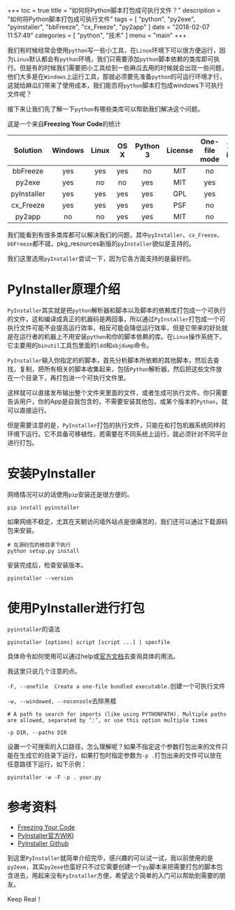 +++
toc = true
title = "如何将Python脚本打包成可执行文件？"
description = "如何将Python脚本打包成可执行文件"
tags = [
	"python",
	"py2exe",
	"pyinstaller",
	"bbFreeze",
	"cx_Freeze",
	"py2app"
]
date = "2018-02-07 11:57:49"
categories = [
    "python",
    "技术"
]
menu = "main"
+++

我们有时候经常会使用`python`写一些小工具，在`Linux`环境下可以很方便运行，因为`Linux`默认都会有`python`环境，我们只需要添加`python`脚本依赖的类库即可执行。但是有的时候我们需要把小工具给到一些麻瓜去用的时候就会出现一些问题，他们大多是在`Windows`上运行工具，那就必须要先准备`python`的可运行环境才行，这就给麻瓜们带来了使用成本，我们能否将`python`脚本打包成windows下可执行文件呢？

接下来让我们先了解一下`python`有哪些类库可以帮助我们解决这个问题。

这是一个来自**Freezing Your Code**的统计

|Solution|Windows|Linux|OS X|Python 3|License|One-file mode|Zipfile import|Eggs|pkg_resources support|
|:-:|:-:|:-:|:-:|:-:|:-:|:-:|:-:|:-:|:-:|
|bbFreeze|yes|yes|yes|no|MIT|no|yes|yes|yes|
|py2exe|yes|no|no|yes|MIT|yes|yes|no|no|
|pyInstaller|yes|yes|yes|yes|GPL|yes|no|yes|no|
|cx_Freeze|yes|yes|yes|yes|PSF|no|yes|yes|no|
|py2app|no|no|yes|yes|MIT|no|yes|yes|yes|

我们能看到有很多类库都可以解决我们的问题，其中`pyInstaller`、`cx_Freeze`、`bbFreeze`都不错，pkg_resources新版的`pyInstaller`貌似是支持的。

我们这里选用`pyInstaller`尝试一下，因为它各方面支持的是最好的。

# PyInstaller原理介绍

`PyInstaller`其实就是把`python`解析器和脚本以及脚本的依赖库打包成一个可执行的文件，这和编译成真正的机器码是两回事，所以通过`PyInstaller`打包成一个可执行文件可能不会提高运行效率，相反可能会降低运行效率，但是它带来的好处就是在运行者的机器上不用安装`python`和你的脚本依赖的库。在`Linux`操作系统下，它主要用的`binutil`工具包里面的`ldd`和`objdump`命令。

`PyInstaller`输入你指定的的脚本，首先分析脚本所依赖的其他脚本，然后去查找，复制，把所有相关的脚本收集起来，包括`Python`解析器，然后把这些文件放在一个目录下，再打包进一个可执行文件里。

这样就可以直接发布输出整个文件夹里面的文件，或者生成可执行文件。你只需要告诉用户，你的App是自我包含的，不需要安装其他包，或某个版本的`Python`，就可以直接运行。

但是需要注意的是，`PyInstaller`打包的执行文件，只能在和打包机器系统同样的环境下运行。它不具备可移植性，若需要在不同系统上运行，就必须针对不同平台进行打包。


# 安装PyInstaller

网络情况可以的话使用`pip`安装还是很方便的。

```
pip install pyinstaller
```

如果网络不稳定，尤其在天朝访问墙外站点是很痛苦的，我们还可以通过下载源码包来安装。

```
# 在源码包的根目录下执行
python setup.py install
```

安装完成后，检查安装版本。

```
pyinstaller --version
```

# 使用PyInstaller进行打包

`pyinstaller`的语法

```
pyinstaller [options] script [script ...] | specfile
```

具体命令如何使用可以通过help或[官方文档](http://pythonhosted.org/PyInstaller/usage.html)去查询具体的用法。

我这里只说几个注意的点。

`-F, --onefile	Create a one-file bundled executable.`创建一个可执行文件

`-w, --windowed, --noconsole`去除黑框

```
# A path to search for imports (like using PYTHONPATH). Multiple paths are allowed, separated by ‘:’, or use this option multiple times

-p DIR, --paths DIR
```

设置一个可搜索的入口路径，怎么理解呢？如果不指定这个参数打包出来的文件只能在生成它的目录下运行，如果打包时指定参数为`-p .`打包出来的文件可以放在任意路径下运行，如下示例：

```
pyinstaller -w -F -p . your.py
```

# 参考资料

* [Freezing Your Code](http://docs.python-guide.org/en/latest/shipping/freezing/#comparison-of-freezing-tools)
* [PyInstaller官方WIKI](http://pythonhosted.org/PyInstaller/usage.html)
* [PyInstaller Github](https://github.com/pyinstaller/pyinstaller)

到这里`PyInstaller`就简单介绍完毕，感兴趣的可以试一试，我以前使用的是`py2exe`，其实`py2exe`也蛮好只不过它需要创建一个`py`脚本来把需要打包的脚本包含进去，用起来没有`PyInstaller`方便，希望这个简单的入门可以帮助到需要的朋友。

Keep Real！